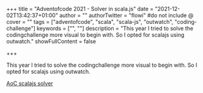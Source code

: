 +++
title = "Adventofcode 2021 - Solver in scala.js"
date = "2021-12-02T13:42:37+01:00"
author = ""
authorTwitter = "flowi" #do not include @
cover = ""
tags = ["adventofcode", "scala", "scala-js", "outwatch", "coding-challenge"]
keywords = ["", ""]
description = "This year I tried to solve the codingchallenge more visual to begin with. So I opted for scalajs using outwatch."
showFullContent = false

+++

This year I tried to solve the codingchallenge more visual to begin with. So I opted for scalajs using outwatch.

[AoC scalajs solver](/adventofcode)
